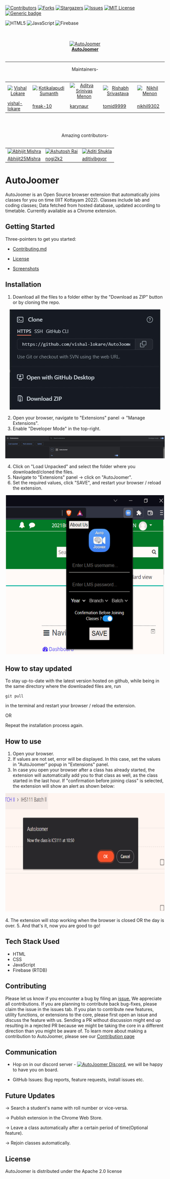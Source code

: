 [![Contributors][contributors-shield]][contributors-url]
[![Forks][forks-shield]][forks-url]
[![Stargazers][stars-shield]][stars-url]
[![Issues][issues-shield]][issues-url]
[![MIT License][license-shield]][license-url]
[![Generic badge](https://img.shields.io/badge/Version-2.3-brightgreen?style=for-the-badge&logo=appveyor)](https://github.com/vishal-lokare/AutoJoomer)


[contributors-shield]: https://img.shields.io/github/contributors/vishal-lokare/AutoJoomer.svg?style=for-the-badge
[contributors-url]: https://github.com/vishal-lokare/AutoJoomer/graphs/contributors

[forks-shield]: https://img.shields.io/github/forks/vishal-lokare/AutoJoomer.svg?style=for-the-badge
[forks-url]: https://github.com/vishal-lokare/AutoJoomer/network/members

[stars-shield]: https://img.shields.io/github/stars/vishal-lokare/AutoJoomer.svg?style=for-the-badge
[stars-url]: https://github.com/vishal-lokare/AutoJoomer/stargazers

[issues-shield]: https://img.shields.io/github/issues/vishal-lokare/AutoJoomer.svg?style=for-the-badge
[issues-url]: https://github.com/vishal-lokare/AutoJoomer/issues

[license-shield]: https://img.shields.io/github/license/vishal-lokare/AutoJoomer?style=for-the-badge
[license-url]: https://github.com/vishal-lokare/AutoJoomer/blob/main/LICENSE

![HTML5](https://img.shields.io/badge/html5-%23E34F26.svg?style=for-the-badge&logo=html5&logoColor=white)
![JavaScript](https://img.shields.io/badge/javascript-%23323330.svg?style=for-the-badge&logo=javascript&logoColor=%23F7DF1E)
![Firebase](https://camo.githubusercontent.com/ea0283d34b92d1905070c14ffe1c48412fef80c44232679c0657db176708403f/68747470733a2f2f696d672e736869656c64732e696f2f62616467652f46697265626173652d79656c6c6f773f7374796c653d666f722d7468652d6261646765266c6f676f3d666972656261736526)

<p align="center">
  <br>
  <br>
  <a href="https://github.com/vishal-lokare/AutoJoomer/"><img src="https://github.com/vishal-lokare/AutoJoomer/blob/main/icon.png?raw=true" alt="AutoJoomer" width="100" height="100"></a><br>
  <a href="https://github.com/vishal-lokare/AutoJoomer/"><b>AutoJoomer</b></a>
  <br><br><hr>  
  <p align="center">
  Maintainers-<br><br>
  </p>
  <p align="center">
  <table align='center' rules='none'>
    <tr align='center'>
      <td>
        <a href="https://github.com/vishal-lokare"><img src="https://avatars.githubusercontent.com/u/31512838?v=4" alt="Vishal Lokare" width="35" height="35"></a> 
      </td>
      <td>
         <a href="https://github.com/freak-10"><img src="https://avatars.githubusercontent.com/u/62661394?v=4" alt="Kotikalapudi Sumanth" width="35" height="35"></a> 
      </td> 
      <td>
        <a href="https://github.com/karynaur"><img src="https://avatars.githubusercontent.com/u/25678782?v=4" alt="Aditya Srinivas Menon" width="35" height="35"></a>
      </td> 
      <td>
        <a href="https://github.com/tomid9999"><img src="https://avatars.githubusercontent.com/u/28211612?v=4" alt="Rishabh Srivastava" width="35" height="35"></a> 
      </td> 
      <td>
        <a href="https://github.com/nikhil9302"><img src="https://avatars.githubusercontent.com/u/74824711?v=4" alt="Nikhil Menon" width="35" height="35"></a> 
      </td> 
    </tr>
    <tr>
      <td>
        <a href="https://github.com/vishal-lokare">vishal-lokare</a>
      </td> 
      <td>
        <a href="https://github.com/freak-10">freak-10</a>
      </td>  
      <td>
        <a href="https://github.com/karynaur">karynaur</a>
      </td>  
      <td>
        <a href="https://github.com/tomid9999">tomid9999</a>
      </td>  
      <td>
        <a href="https://github.com/nikhil9302">nikhil9302</a>
      </td>
    </tr>  
  </table>
  </p>

  <br>
  <br>
</p>
 <p align="center">
  Amazing contributors-<br><br>
  </p>
   <table align='center' rules='none'>
    <tr align='center'>
       <td>
         <a href="https://github.com/Abhijit25Mishra"><img src="https://avatars.githubusercontent.com/Abhijit25Mishra" alt="Abhijit Mishra" width="35" height="35"></a> 
      </td>
      <td>
         <a href="https://github.com/nogi2k2"><img src="https://avatars.githubusercontent.com/nogi2k2" alt="Ashutosh Rai" width="35" height="35"></a> 
      </td> 
      <td>
         <a href="https://github.com/aditivibgyor"><img src="https://avatars.githubusercontent.com/aditivibgyor" alt="Aditi Shukla" width="35" height="35"></a> 
      </td> 
  </tr>
  <tr>
     <td>
        <a href="https://github.com/Abhijit25Mishra">Abhijit25Mishra</a>
      </td>
      <td>
        <a href="https://github.com/nogi2k2">nogi2k2</a>
      </td> 
     <td>
        <a href="https://github.com/aditivibgyor">aditivibgyor</a>
      </td> 
  </tr>
  </table>

    

# AutoJoomer
AutoJoomer is an Open Source browser extension that automatically joins classes for you on time (IIIT Kottayam 2022). Classes include lab and coding classes; Data fetched from hosted database, updated according to timetable. Currently available as a Chrome extension.

## Getting Started

Three-pointers to get you started:
  *	<p><a href="https://github.com/vishal-lokare/AutoJoomer/blob/main/CONTRIBUTING.md">Contributing.md</a></p>
  *	<p><a href="https://github.com/vishal-lokare/AutoJoomer/blob/main/LICENSE">License</a>
  *	<p><a href="https://github.com/vishal-lokare/AutoJoomer/tree/main/screenshots">Screenshots</a>




## Installation
1. Download all the files to a folder either by the "Download as ZIP" button or by cloning the repo.
<p align='center'><img src="screenshots/ziporclone.jpg"/></p>

2. Open your browser, navigate to "Extensions" panel -> "Manage Extensions".
3. Enable "Developer Mode" in the top-right.

<p align='center'><img src="screenshots/devmode.jpg"/></p>

4. Click on "Load Unpacked" and select the folder where you downloaded/cloned the files.
5. Navigate to "Extensions" panel -> click on "AutoJoomer".
6. Set the required values, click "SAVE", and restart your browser / reload the extension.

<p align='center'><img src="screenshots/autojoomer.jpg" width='500' height='500'/></p>

## How to stay updated
To stay up-to-date with the latest version hosted on github, while being in the same directory where the downloaded files are, run
```
git pull
``` 
in the terminal and restart your browser / reload the extension.

OR

Repeat the installation process again.

## How to use
1. Open your browser.
2. If values are not set, error will be displayed. In this case, set the values in "AutoJoomer" popup in "Extensions" panel.
3. In case you open your browser after a class has already started, the extension will automatically add you to that class as well, as the class started in the last hour. If "confirmation before joining class" is selected, the extension will show an alert as shown below:
<p align='center'><img src="screenshots/class_alert.png" width='779' height='374'/></p>
4. The extension will stop working when the browser is closed OR the day is over.
5. And that's it, now you are good to go!

## Tech Stack Used
*	HTML
*	CSS
*	JavaScript
*	Firebase (RTDB)

## Contributing
<p>Please let us know if you encounter a bug by filing an <a href="https://github.com/vishal-lokare/AutoJoomer/issues">issue.</a>
We appreciate all contributions. If you are planning to contribute back bug-fixes, please claim the issue in the issues tab.
If you plan to contribute new features, utility functions, or extensions to the core, please first open an issue and discuss the feature with us. Sending a PR without discussion might end up resulting in a rejected PR because we might be taking the core in a different direction than you might be aware of.
To learn more about making a contribution to AutoJoomer, please see our <a href="https://github.com/vishal-lokare/AutoJoomer/blob/main/CONTRIBUTING.md">Contribution page</a></p>

## Communication

  * <p>Hop on in our discord server - <a href="https://discord.gg/spzaqNkNkU"><img src="https://logos-world.net/wp-content/uploads/2020/12/Discord-Logo.png" alt="AutoJoomer Discord" width="40" height="20"></a>, we will be happy to have you on board.</p>
  *	GitHub Issues: Bug reports, feature requests, install issues etc. 


## Future Updates
<p>-> Search a student's name with roll number or vice-versa.</p>
<p>-> Publish extension in the Chrome Web Store.</p>
<p>-> Leave a class automatically after a certain period of time(Optional feature).</p>
<p>-> Rejoin classes automatically.</p>

## License
AutoJoomer is distributed under the Apache 2.0 license

